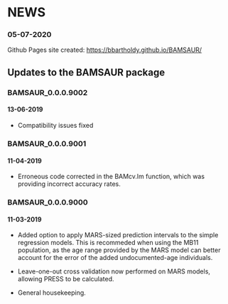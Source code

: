 # NEWS

### 05-07-2020
Github Pages site created: https://bbartholdy.github.io/BAMSAUR/

## Updates to the BAMSAUR package
### BAMSAUR_0.0.0.9002
#### 13-06-2019

* Compatibility issues fixed

### BAMSAUR_0.0.0.9001
#### 11-04-2019

* Erroneous code corrected in the BAMcv.lm function, which was providing incorrect accuracy rates.

### BAMSAUR_0.0.0.9000
#### 11-03-2019

* Added option to apply MARS-sized prediction intervals to the simple regression models. This is recommeded when using the MB11 population, as the age range provided by the MARS model can better account for the error of the added undocumented-age individuals.

* Leave-one-out cross validation now performed on MARS models, allowing PRESS to be calculated.

* General housekeeping.
